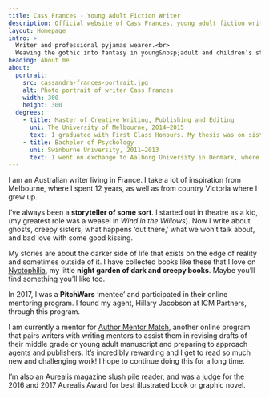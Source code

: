 ```yaml
---
title: Cass Frances - Young Adult Fiction Writer
description: Official website of Cass Frances, young adult fiction writer. I write about ghosts, creepy sisters, and bad love with some good kissing.
layout: Homepage
intro: >
  Writer and professional pyjamas wearer.<br>
  Weaving the gothic into fantasy in young&nbsp;adult and children’s stories.
heading: About me
about:
  portrait:
    src: cassandra-frances-portrait.jpg
    alt: Photo portrait of writer Cass Frances
    width: 300
    height: 300
  degrees:
    - title: Master of Creative Writing, Publishing and Editing
      uni: The University of Melbourne, 2014–2015
      text: I graduated with First Class Honours. My thesis was on sisterhood in gothic fiction.
    - title: Bachelor of Psychology
      uni: Swinburne University, 2011–2013
      text: I went on exchange to Aalborg University in Denmark, where I studied Metafiction and Twentieth-Century Literature.
---
```


I am an Australian writer living in France. I take a lot of inspiration from Melbourne, where I spent 12 years, as well as from country Victoria where I grew up.

I’ve always been a **storyteller of some sort**. I started out in theatre as a kid, (my greatest role was a weasel in _Wind in the Willows_). Now I write about ghosts, creepy sisters, what happens ‘out there,’ what we won’t talk about, and bad love with some good kissing.

My stories are about the darker side of life that exists on the edge of reality and sometimes outside of it. I have collected books like these that I love on [Nyctophilia](/nyctophilia), my little **night garden of dark and creepy books**. Maybe you’ll find something you’ll like too.

In 2017, I was a **PitchWars** ‘mentee’ and participated in their online mentoring program. I found my agent, Hillary Jacobson at ICM Partners, through this program.

I am currently a mentor for [Author Mentor Match](https://www.authormentormatch.com), another online program that pairs writers with writing mentors to assist them in revising drafts of their middle grade or young adult manuscript and preparing to approach agents and publishers. It’s incredibly rewarding and I get to read so much new and challenging work! I hope to continue doing this for a long time.

I’m also an [Aurealis magazine](https://aurealis.com.au/) slush pile reader, and was a judge for the 2016 and 2017 Aurealis Award for best illustrated book or graphic novel.

